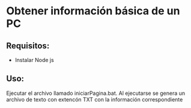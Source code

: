 # Obtener información básica de un PC

## Requisitos:
- Instalar Node js 

## Uso:

Ejecutar el archivo llamado iniciarPagina.bat. Al ejecutarse se genera un archivo de texto con extencón TXT con la información correspondiente


